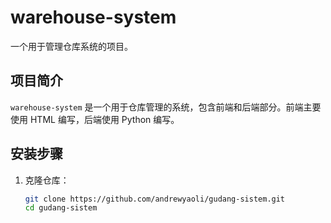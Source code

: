 # warehouse-system

一个用于管理仓库系统的项目。

## 项目简介

`warehouse-system` 是一个用于仓库管理的系统，包含前端和后端部分。前端主要使用 HTML 编写，后端使用 Python 编写。

## 安装步骤

1. 克隆仓库：
   ```bash
   git clone https://github.com/andrewyaoli/gudang-sistem.git
   cd gudang-sistem